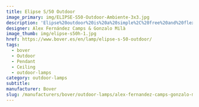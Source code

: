 ```yaml
---
title: Elipse S/50 Outdoor
image_primary: img/ELIPSE-S50-Outdoor-Ambiente-3x3.jpg
description: 'Elipse%20outdoor%20is%20a%20simple%2C%20free%20and%20flexible%20solution%20on%20its%20application.%20It%20can%20be%20used%20for%20a%20table%20top%20hanging%20from%20a%20branch%20during%20a%20dinner%2C%20to%20light%20a%20corner%20of%20a%20garden%20next%20to%20a%20hammock%2C%20or%20create%20a%20magical%20atmosphere%20with%20a%20set%20of%20ellipses%20suspended%20at%20night.%20The%20beauty%20of%20simplicity.%0A%0A'
designer: Alex Fernández Camps & Gonzalo Milà
image_thumb: img/elipse-s50h-1.jpg
href: https://www.bover.es/en/lamp/elipse-s-50-outdoor/
tags:
  - bover
  - Outdoor
  - Pendant
  - Ceiling
  - outdoor-lamps
category: outdoor-lamps
subtitle:
manufacturer: Bover
slug: /manufacturers/bover/outdoor-lamps/alex-fernandez-camps-gonzalo-mila-elipse-s-50-outdoor
---
```

